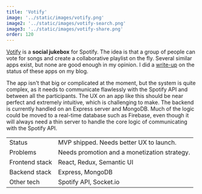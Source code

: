 ```yaml
---
title: 'Votify'
image: '../static/images/votify.png'
image2: '../static/images/votify-search.png'
image3: '../static/images/votify-share.png'
order: 120
---
```


[Votify](https://votify-client.web.app) is a **social jukebox** for Spotify. The idea is that a group of people can vote for songs and create a collaborative playlist on the fly. Several similar apps exist, but none are good enough in my opinion. I did a [write-up](https://blog.vikfand.com/posts/spotify-social-jukeboxes/) on the status of these apps on my blog.

The app isn't that big or complicated at the moment, but the system is quite complex, as it needs to communicate flawlessly with the Spotify API and between all the participants. The UX on an app like this should be near perfect and extremely intuitive, which is challenging to make. The backend is currently handled on an Express server and MongoDB. Much of the logic could be moved to a real-time database such as Firebase, even though it will always need a thin server to handle the core logic of communicating with the Spotify API.

|                |                                              |
| -------------- | -------------------------------------------- |
| Status         | MVP shipped. Needs better UX to launch.      |
| Problems       | Needs promotion and a monetization strategy. |
| Frontend stack | React, Redux, Semantic UI                    |
| Backend stack  | Express, MongoDB                             |
| Other tech     | Spotify API, Socket.io                       |
